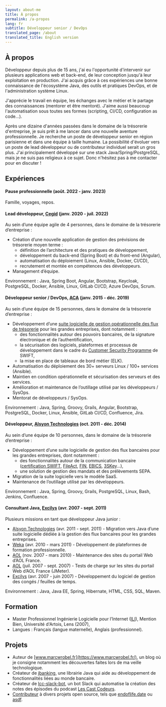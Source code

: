 ```yaml
---
layout: about-me
title: À propos
permalink: /a-propos
lang: fr
subtitle: Développeur senior / DevOps
translated_page: /about
translated_title: English version
---
```


## À propos

Développeur depuis plus de 15 ans, j'ai eu l'opportunité d'intervenir sur plusieurs applications web
et back-end, de leur conception jusqu'à leur exploitation en production. J'ai acquis grâce à ces
expériences une bonne connaissance de l'écosystème Java, des outils et pratiques DevOps, et de
l'administration système Linux.

J'apprécie le travail en équipe, les échanges avec le métier et le partage des connaissances (mentorer et être mentoré).
J'aime aussi beaucoup l'automatisation sous toutes ses formes (scripting, CI/CD, configuration as code…).

Après une dizaine d'années passées dans le domaine de la trésorerie d'entreprise, je suis prêt à me
lancer dans une nouvelle aventure professionnelle. Je recherche un poste de développeur senior en
région parisienne et dans une équipe à taille humaine. La possibilité d'évoluer vers un poste de
lead développeur ou de contributeur individuel serait un gros plus. J'ai principalement développé
sur une stack Java/Spring/PostgreSQL, mais je ne suis pas religieux à ce sujet. Donc n'hésitez pas
à me contacter pour en discuter !


## Expériences

#### Pause professionnelle (août. 2022 - janv. 2023)

Famille, voyages, repos.

#### Lead développeur, [Cegid](https://www.linkedin.com/company/cegid/) (janv. 2020 - juil. 2022)

Au sein d’une équipe agile de 4 personnes, dans le domaine de la trésorerie d’entreprise :

- Création d’une nouvelle application de gestion des prévisions de trésorerie moyen terme :
  - définition de l’architecture et des pratiques de développement,
  - développement du back-end (Spring Boot) et du front-end (Angular),
  - automatisation du déploiement (Linux, Ansible, Docker, CI/CD),
  - recrutement et montée en compétences des développeurs.
- Management d’équipe.

Environnement : Java, Spring Boot, Angular, Bootstrap, Keycloak, PostgreSQL, Docker,
Ansible, Linux, GitLab CI/CD, Azure DevOps, Scrum.

#### Développeur senior / DevOps, [ACA](https://www.cegid.com/fr/presse/cegid-confirme-lacquisition-daca/) (janv. 2015 - déc. 2019)

Au sein d’une équipe de 15 personnes, dans le domaine de la trésorerie d’entreprise :

- Développement d’une [suite logicielle de gestion opérationnelle des flux de trésorerie](https://www.cegid.com/fr/produits/cegid-treasury/)
  pour les grandes entreprises, dont notamment :
  - des fonctionnalités autour des pouvoirs bancaires, de la signature électronique et de
    l’authentification,
  - la sécurisation des logiciels, plateformes et processus de développement dans le cadre du
    [Customer Security Programme](https://www.swift.com/myswift/customer-security-programme-csp) de
    SWIFT,
  - la mise en place de tableaux de bord métier (ELK).
- Automatisation du déploiement des 30+ serveurs Linux / 100+ services (Ansible).
- Maintien en condition opérationnelle et sécurisation des serveurs et des services.
- Amélioration et maintenance de l’outillage utilisé par les développeurs / SysOps.
- Mentorat de développeurs / SysOps.

Environnement : Java, Spring, Groovy, Grails, Angular, Bootstrap, PostgreSQL, Docker, Linux,
Ansible, GitLab CI/CD, Confluence, Jira.

#### Développeur, [Alsyon Technologies](https://www.cambonpartners.com/en/transactions/none-none-62) (oct. 2011 - déc. 2014)

Au sein d’une équipe de 10 personnes, dans le domaine de la trésorerie d’entreprise :

- Développement d’une suite logicielle de gestion des flux bancaires pour les grandes entreprises,
  dont notamment :
  - des fonctionnalités autour de la communication bancaire
    ([certification SWIFT](https://www.swift.com/about-us/swift-partner-programme/find-partner/swift-compatible-interface-programme),
    [FileAct](https://www.swift.com/our-solutions/global-financial-messaging/fileact),
    [FIN](https://www.swift.com/our-solutions/global-financial-messaging/fin),
    [EBICS](https://fr.wikipedia.org/wiki/Electronic_Banking_Internet_Communication_Standard),
    [3SKey](https://www.swift.com/our-solutions/corporates/control/order-3skey)…),
  - une solution de gestion des mandats et des prélèvements SEPA.
- Migration de la suite logicielle vers le modèle SaaS.
- Maintenance de l’outillage utilisé par les développeurs.

Environnement : Java, Spring, Groovy, Grails, PostgreSQL, Linux, Bash, Jenkins, Confluence.

#### Consultant Java, [Excilys](https://www.linkedin.com/company/groupe-excilys/) (avr. 2007 - sept. 2011)

Plusieurs missions en tant que développeur Java junior :

- [Alsyon Technologies](https://www.linkedin.com/company/alsyon-technologies) (avr. 2011 - sept. 2011) -
  Migration vers Java d’une suite logicielle dédiée à la gestion des flux bancaires pour les grandes
  entreprises.
- [Weka](https://www.linkedin.com/company/weka-france/) (avr. 2010 - mars 2011) - Développement de
  plateformes de formation professionnelle.
- [AOL](https://www.linkedin.com/company/aol/) (nov. 2007 - mars 2010) - Maintenance des sites du
  portail Web d’AOL France.
- [AOL](https://www.linkedin.com/company/aol/) (juil. 2007 - sept. 2007) - Tests de charge sur les
  sites du portail Web d’AOL France (JMeter).
- [Excilys](https://www.linkedin.com/company/groupe-excilys/) (avr. 2007 - juin 2007) - Développement
  du logiciel de gestion des congés / feuilles de temps.

Environnement : Java, Java EE, Spring, Hibernate, HTML, CSS, SQL, Maven.

## Formation

- Master Professionnel Ingénierie Logicielle pour l’Internet
  ([ILI](https://www.cril.univ-artois.fr/master/ili/m2proili-home.html)), Mention Bien, Université
  d'Artois, Lens (2007),
- Langues : Français (langue maternelle), Anglais (professionnel).

## Projets

- Auteur de [www.marcwrobel.fr](https://www.marcwrobel.fr/), un blog où je consigne notamment les
  découvertes faites lors de ma veille technologique.
- Créateur de [jbanking](https://github.com/marcwrobel/jbanking), une librairie Java qui aide au
  développement de fonctionnalités liées au monde bancaire.
- Créateur de [lcc-slack-bot](https://github.com/lescastcodeurs/lcc-slack-bot), un bot Slack qui
  automatise la création des notes des épisodes du podcast
  [Les Cast Codeurs](https://lescastcodeurs.com/).
- [Contributeur](https://github.com/marcwrobel) à divers projets open source, tels
  que [endoflife.date](https://github.com/endoflife-date/endoflife.date) ou
  [asdf](https://github.com/asdf-community).
